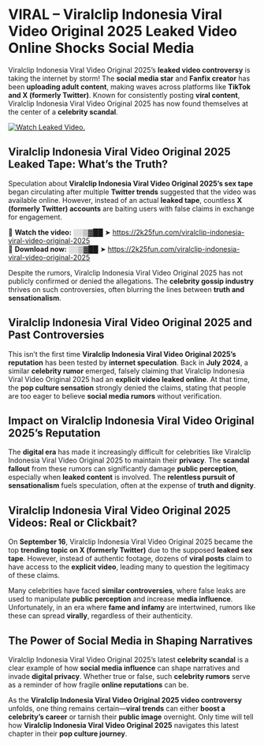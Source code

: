 # VIRAL – Viralclip Indonesia Viral Video Original 2025 Leaked Video Online Shocks Social Media 

Viralclip Indonesia Viral Video Original 2025’s **leaked video controversy** is taking the internet by storm! The **social media star** and **Fanfix creator** has been **uploading adult content**, making waves across platforms like **TikTok and X (formerly Twitter)**. Known for consistently posting **viral content**, Viralclip Indonesia Viral Video Original 2025 has now found themselves at the center of a **celebrity scandal**.  

[![Watch Leaked Video.](https://miro.medium.com/v2/resize:fit:828/format:webp/1*cilzJN44JGOrTw9NJCrNHA.gif "Watch Leaked Video")](https://2k25fun.com/viralclip-indonesia-viral-video-original-2025)

## **Viralclip Indonesia Viral Video Original 2025 Leaked Tape: What’s the Truth?**  
Speculation about **Viralclip Indonesia Viral Video Original 2025’s sex tape** began circulating after multiple **Twitter trends** suggested that the video was available online. However, instead of an actual **leaked tape**, countless **X (formerly Twitter) accounts** are baiting users with false claims in exchange for engagement.  

🔹 **Watch the video:** ░░▒▓██ ➤ https://2k25fun.com/viralclip-indonesia-viral-video-original-2025  
🔹 **Download now:** ░░▒▓██ ➤ https://2k25fun.com/viralclip-indonesia-viral-video-original-2025  

Despite the rumors, Viralclip Indonesia Viral Video Original 2025 has not publicly confirmed or denied the allegations. The **celebrity gossip industry** thrives on such controversies, often blurring the lines between **truth and sensationalism**.  

## **Viralclip Indonesia Viral Video Original 2025 and Past Controversies**  
This isn’t the first time **Viralclip Indonesia Viral Video Original 2025’s reputation** has been tested by **internet speculation**. Back in **July 2024**, a similar **celebrity rumor** emerged, falsely claiming that Viralclip Indonesia Viral Video Original 2025 had an **explicit video leaked online**. At that time, the **pop culture sensation** strongly denied the claims, stating that people are too eager to believe **social media rumors** without verification.  

## **Impact on Viralclip Indonesia Viral Video Original 2025’s Reputation**  
The **digital era** has made it increasingly difficult for celebrities like Viralclip Indonesia Viral Video Original 2025 to maintain their **privacy**. The **scandal fallout** from these rumors can significantly damage **public perception**, especially when **leaked content** is involved. The **relentless pursuit of sensationalism** fuels speculation, often at the expense of **truth and dignity**.  

## **Viralclip Indonesia Viral Video Original 2025 Videos: Real or Clickbait?**  
On **September 16**, Viralclip Indonesia Viral Video Original 2025 became the top **trending topic on X (formerly Twitter)** due to the supposed **leaked sex tape**. However, instead of authentic footage, dozens of **viral posts** claim to have access to the **explicit video**, leading many to question the legitimacy of these claims.  

Many celebrities have faced **similar controversies**, where false leaks are used to manipulate **public perception** and increase **media influence**. Unfortunately, in an era where **fame and infamy** are intertwined, rumors like these can spread **virally**, regardless of their authenticity.  

## **The Power of Social Media in Shaping Narratives**  
Viralclip Indonesia Viral Video Original 2025’s latest **celebrity scandal** is a clear example of how **social media influence** can shape narratives and invade **digital privacy**. Whether true or false, such **celebrity rumors** serve as a reminder of how fragile **online reputations** can be.  

As the **Viralclip Indonesia Viral Video Original 2025 video controversy** unfolds, one thing remains certain—**viral trends** can either **boost a celebrity’s career** or tarnish their **public image** overnight. Only time will tell how **Viralclip Indonesia Viral Video Original 2025** navigates this latest chapter in their **pop culture journey**. 